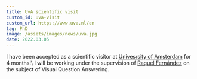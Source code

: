 ```yaml
---
title: UvA scientific visit
custom_id: uva-visit
custom_url: https://www.uva.nl/en
tag: PhD
image: /assets/images/news/uva.jpg
date: 2022.03.05
---
```


I have been accepted as a scientific visitor at [Univesrsity of Amsterdam](https://www.uva.nl/en) for 4 months!\\
I will be working under the supervision of [Raquel Fernández](https://staff.fnwi.uva.nl/r.fernandezrovira/) on the subject of Visual Question Answering.
